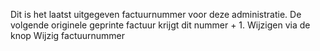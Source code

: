 Dit is het laatst uitgegeven factuurnummer voor deze administratie. De volgende originele geprinte factuur krijgt dit nummer + 1. Wijzigen via de knop Wijzig factuurnummer